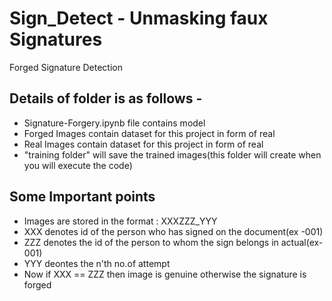 # Sign_Detect - Unmasking faux Signatures 
 Forged Signature Detection

## Details of folder is as follows -
- Signature-Forgery.ipynb file contains model
- Forged Images contain dataset for this project in form of real 
- Real Images contain dataset for this project in form of real 
- "training folder" will save the trained images(this folder will create when you will execute the code)

## Some Important points
- Images are stored in the format : XXXZZZ_YYY
- XXX denotes id of the person who has signed on the document(ex -001)
- ZZZ denotes the id of the person to whom the sign belongs in actual(ex- 001)
- YYY deontes the n'th no.of attempt
- Now if XXX == ZZZ then image is genuine otherwise the signature is forged
